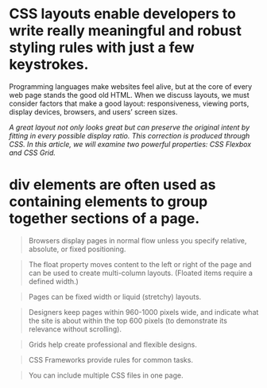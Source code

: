 # CSS layouts enable developers to write really meaningful and robust styling rules with just a few keystrokes.


Programming languages make websites feel alive, but at the core of every web page stands the good old HTML.
When we discuss layouts, we must consider factors that make a good layout: responsiveness,
viewing ports, display devices, browsers, and users’ screen sizes.

*A great layout not only looks great but can preserve the original intent by fitting in every possible display ratio.
This correction is produced through CSS. In this article, we will examine two powerful properties: CSS Flexbox and CSS Grid.*




 # div elements are often used as containing elements to group together sections of a page.
  
> Browsers display pages in normal flow unless you 
 specify relative, absolute, or fixed positioning.
  
> The float property moves content to the left or right 
  of the page and can be used to create multi-column 
  layouts. (Floated items require a defined width.)
  
> Pages can be fixed width or liquid (stretchy) layouts.
  
> Designers keep pages within 960-1000 pixels wide, 
  and indicate what the site is about within the top 600 
  pixels (to demonstrate its relevance without scrolling).
  
>  Grids help create professional and flexible designs.
  
>  CSS Frameworks provide rules for common tasks.
  
>  You can include multiple CSS files in one page.
